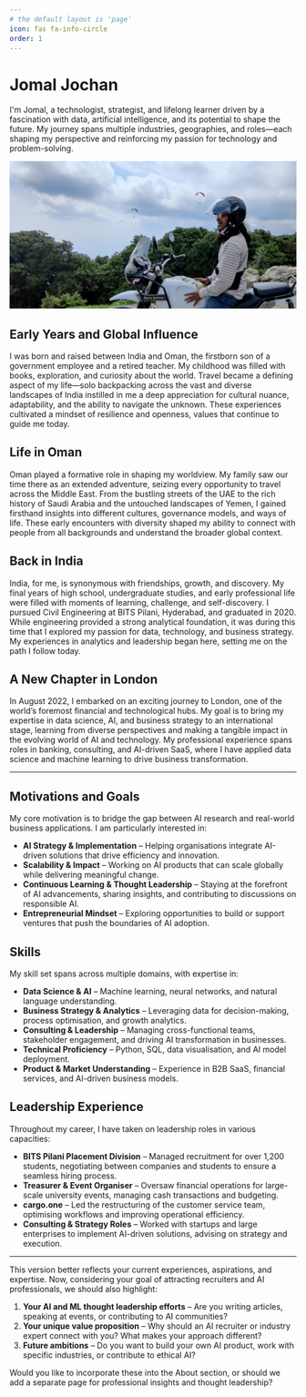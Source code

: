 ```yaml
---
# the default layout is 'page'
icon: fas fa-info-circle
order: 1
---
```


# Jomal Jochan

I'm Jomal, a technologist, strategist, and lifelong learner driven by a fascination with data, artificial intelligence, and its potential to shape the future. My journey spans multiple industries, geographies, and roles—each shaping my perspective and reinforcing my passion for technology and problem-solving.

![About](assets/images/about_me.jpeg)

## Early Years and Global Influence

I was born and raised between India and Oman, the firstborn son of a government employee and a retired teacher. My childhood was filled with books, exploration, and curiosity about the world. Travel became a defining aspect of my life—solo backpacking across the vast and diverse landscapes of India instilled in me a deep appreciation for cultural nuance, adaptability, and the ability to navigate the unknown. These experiences cultivated a mindset of resilience and openness, values that continue to guide me today.

## Life in Oman

Oman played a formative role in shaping my worldview. My family saw our time there as an extended adventure, seizing every opportunity to travel across the Middle East. From the bustling streets of the UAE to the rich history of Saudi Arabia and the untouched landscapes of Yemen, I gained firsthand insights into different cultures, governance models, and ways of life. These early encounters with diversity shaped my ability to connect with people from all backgrounds and understand the broader global context.

## Back in India

India, for me, is synonymous with friendships, growth, and discovery. My final years of high school, undergraduate studies, and early professional life were filled with moments of learning, challenge, and self-discovery. I pursued Civil Engineering at BITS Pilani, Hyderabad, and graduated in 2020. While engineering provided a strong analytical foundation, it was during this time that I explored my passion for data, technology, and business strategy. My experiences in analytics and leadership began here, setting me on the path I follow today.

## A New Chapter in London

In August 2022, I embarked on an exciting journey to London, one of the world’s foremost financial and technological hubs. My goal is to bring my expertise in data science, AI, and business strategy to an international stage, learning from diverse perspectives and making a tangible impact in the evolving world of AI and technology. My professional experience spans roles in banking, consulting, and AI-driven SaaS, where I have applied data science and machine learning to drive business transformation.

---

## Motivations and Goals

My core motivation is to bridge the gap between AI research and real-world business applications. I am particularly interested in:
- **AI Strategy & Implementation** – Helping organisations integrate AI-driven solutions that drive efficiency and innovation.
- **Scalability & Impact** – Working on AI products that can scale globally while delivering meaningful change.
- **Continuous Learning & Thought Leadership** – Staying at the forefront of AI advancements, sharing insights, and contributing to discussions on responsible AI.
- **Entrepreneurial Mindset** – Exploring opportunities to build or support ventures that push the boundaries of AI adoption.

## Skills

My skill set spans across multiple domains, with expertise in:
- **Data Science & AI** – Machine learning, neural networks, and natural language understanding.
- **Business Strategy & Analytics** – Leveraging data for decision-making, process optimisation, and growth analytics.
- **Consulting & Leadership** – Managing cross-functional teams, stakeholder engagement, and driving AI transformation in businesses.
- **Technical Proficiency** – Python, SQL, data visualisation, and AI model deployment.
- **Product & Market Understanding** – Experience in B2B SaaS, financial services, and AI-driven business models.

## Leadership Experience

Throughout my career, I have taken on leadership roles in various capacities:
- **BITS Pilani Placement Division** – Managed recruitment for over 1,200 students, negotiating between companies and students to ensure a seamless hiring process.
- **Treasurer & Event Organiser** – Oversaw financial operations for large-scale university events, managing cash transactions and budgeting.
- **cargo.one** – Led the restructuring of the customer service team, optimising workflows and improving operational efficiency.
- **Consulting & Strategy Roles** – Worked with startups and large enterprises to implement AI-driven solutions, advising on strategy and execution.

---

This version better reflects your current experiences, aspirations, and expertise. Now, considering your goal of attracting recruiters and AI professionals, we should also highlight:
1. **Your AI and ML thought leadership efforts** – Are you writing articles, speaking at events, or contributing to AI communities?
2. **Your unique value proposition** – Why should an AI recruiter or industry expert connect with you? What makes your approach different?
3. **Future ambitions** – Do you want to build your own AI product, work with specific industries, or contribute to ethical AI?

Would you like to incorporate these into the About section, or should we add a separate page for professional insights and thought leadership?